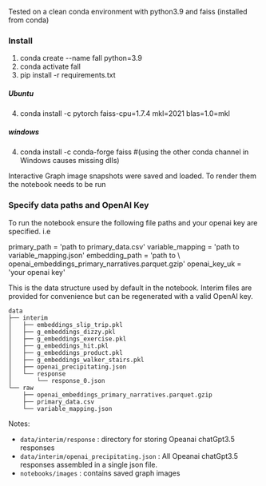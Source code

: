 
Tested on a clean conda environment with python3.9 and faiss (installed from conda)

### Install
1. conda create --name fall python=3.9
2. conda activate fall
3. pip install -r requirements.txt
##### Ubuntu
4. conda install -c pytorch faiss-cpu=1.7.4 mkl=2021 blas=1.0=mkl
##### windows  
4. conda install -c conda-forge faiss 
   #(using the other conda channel in Windows causes missing dlls)

Interactive Graph image snapshots were saved and loaded. To render them the notebook needs to be run 

### Specify data paths and OpenAI Key

To run the notebook ensure the following file paths and your openai key are specified. i.e

primary_path =  'path to primary_data.csv'
variable_mapping = 'path to variable_mapping.json'
embedding_path = 'path to \ openai_embeddings_primary_narratives.parquet.gzip'
openai_key_uk =   'your openai key'

This is the data structure used by default in the notebook. Interim files are provided for convenience but can be regenerated with a valid OpenAI key.

```
data
├── interim
│   ├── embeddings_slip_trip.pkl
│   ├── g_embeddings_dizzy.pkl
│   ├── g_embeddings_exercise.pkl
│   ├── g_embeddings_hit.pkl
│   ├── g_embeddings_product.pkl
│   ├── g_embeddings_walker_stairs.pkl
│   ├── openai_precipitating.json
│   └── response
│       └── response_0.json
└── raw
    ├── openai_embeddings_primary_narratives.parquet.gzip
    ├── primary_data.csv
    └── variable_mapping.json
```

Notes:
- `data/interim/response` : directory for storing Opeanai chatGpt3.5 responses
- `data/interim/openai_precipitating.json` : All Opeanai chatGpt3.5 responses assembled in a single json file.
- `notebooks/images` : contains saved graph images
